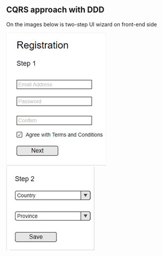 ## CQRS approach with DDD

On the images below is two-step UI wizard on front-end side

<div>
 <img src="/docs/step 1.JPG" alt="Step 1">
 <img src="/docs/step 2.JPG" alt="Step 2">
</div>
